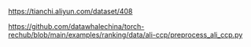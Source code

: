 https://tianchi.aliyun.com/dataset/408


https://github.com/datawhalechina/torch-rechub/blob/main/examples/ranking/data/ali-ccp/preprocess_ali_ccp.py
